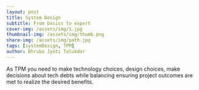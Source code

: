 ```yaml
---
layout: post
title: System Design
subtitle: From basics to expert
cover-img: /assets/img/1.jpg
thumbnail-img: /assets/img/thumb.png
share-img: /assets/img/path.jpg
tags: [systemDesign, TPM]
author: Dhruba Jyoti Talukdar
---
```


As TPM you need to make technology choices, design choices, make decisions about tech debts while balancing ensuring project outcomes are met to realize the desired benefits.  

